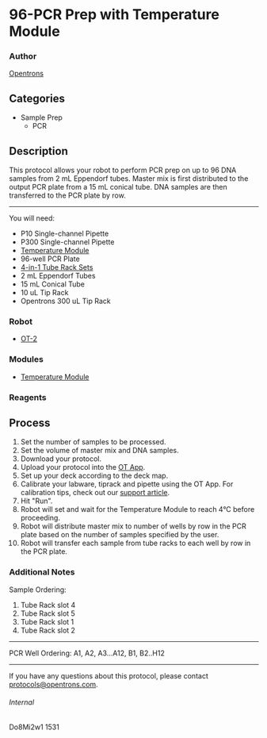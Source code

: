 # 96-PCR Prep with Temperature Module

### Author
[Opentrons](http://www.opentrons.com/)

## Categories
* Sample Prep
    * PCR

## Description
This protocol allows your robot to perform PCR prep on up to 96 DNA samples from 2 mL Eppendorf tubes. Master mix is first distributed to the output PCR plate from a 15 mL conical tube. DNA samples are then transferred to the PCR plate by row.

---

You will need:
* P10 Single-channel Pipette
* P300 Single-channel Pipette
* [Temperature Module](https://shop.opentrons.com/collections/hardware-modules/products/tempdeck)
* 96-well PCR Plate
* [4-in-1 Tube Rack Sets](https://shop.opentrons.com/collections/opentrons-tips/products/tube-rack-set-1)
* 2 mL Eppendorf Tubes
* 15 mL Conical Tube
* 10 uL Tip Rack
* Opentrons 300 uL Tip Rack

### Robot
* [OT-2](https://opentrons.com/ot-2)

### Modules
* [Temperature Module](https://shop.opentrons.com/collections/hardware-modules/products/tempdeck)

### Reagents

## Process
1. Set the number of samples to be processed.
2. Set the volume of master mix and DNA samples.
3. Download your protocol.
4. Upload your protocol into the [OT App](https://opentrons.com/ot-app).
5. Set up your deck according to the deck map.
6. Calibrate your labware, tiprack and pipette using the OT App. For calibration tips, check out our [support article](https://support.opentrons.com/ot-2/getting-started-software-setup/deck-calibration).
7. Hit "Run".
8. Robot will set and wait for the Temperature Module to reach 4°C before proceeding.
9. Robot will distribute master mix to number of wells by row in the PCR plate based on the number of samples specified by the user.
10. Robot will transfer each sample from tube racks to each well by row in the PCR plate.


### Additional Notes
Sample Ordering:
1. Tube Rack slot 4
2. Tube Rack slot 5
3. Tube Rack slot 1
4. Tube Rack slot 2

---

PCR Well Ordering: A1, A2, A3...A12, B1, B2..H12

---

If you have any questions about this protocol, please contact protocols@opentrons.com.

###### Internal
Do8Mi2w1
1531
